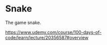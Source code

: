 # Snake
The game snake.

https://www.udemy.com/course/100-days-of-code/learn/lecture/20356587#overview
